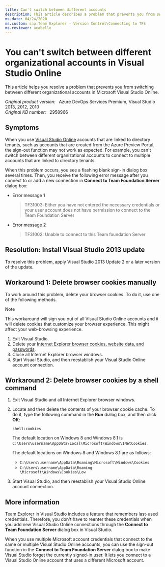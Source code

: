 ```yaml
---
title: Can't switch between different accounts
description: This article describes a problem that prevents you from switching between different organizational accounts in Visual Studio Online. Resolution requires installation of a Visual Studio update.
ms.date: 04/24/2020
ms.custom: sap:Team Explorer - Version Control\Connecting to TFS
ms.reviewer: acabello
---
```

# You can't switch between different organizational accounts in Visual Studio Online

This article helps you resolve a problem that prevents you from switching between different organizational accounts in Microsoft Visual Studio Online.

_Original product version:_ &nbsp; Azure DevOps Services Premium, Visual Studio 2013, 2012, 2010  
_Original KB number:_ &nbsp; 2958966

## Symptoms

When you use [Visual Studio Online](https://www.visualstudio.com) accounts that are linked to directory tenants, such as accounts that are created from the Azure Preview Portal, the sign-out function may not work as expected. For example, you can't switch between different organizational accounts to connect to multiple accounts that are linked to directory tenants.

When this problem occurs, you see a flashing blank sign-in dialog box several times. Then, you receive the following error message after you connect to or add a new connection in **Connect to Team Foundation Server** dialog box:

- Error message 1

    > TF31003: Either you have not entered the necessary credentials or your user account does not have permission to connect to the Team Foundation Server

- Error message 2

    > TF31002: Unable to connect to this Team foundation Server

## Resolution: Install Visual Studio 2013 update

To resolve this problem, apply Visual Studio 2013 Update 2 or a later version of the update.

## Workaround 1: Delete browser cookies manually

To work around this problem, delete your browser cookies. To do it, use one of the following methods.

> [!NOTE]
> This workaround will sign you out of all Visual Studio Online accounts and it will delete cookies that customize your browser experience. This might affect your web-browsing experience.

1. Exit Visual Studio.
2. Delete your [Internet Explorer browser cookies, website data, and passwords](https://support.microsoft.com/help/17442).
3. Close all Internet Explorer browser windows.
4. Start Visual Studio, and then reestablish your Visual Studio Online account connection.

## Workaround 2: Delete browser cookies by a shell command

1. Exit Visual Studio and all Internet Explorer browser windows.
2. Locate and then delete the contents of your browser cookie cache. To do it, type the following command in the **Run** dialog box, and then click **OK**:

    ```console
    shell:cookies
    ```

    The default location on Windows 8 and Windows 8.1 is `C:\Users\username\AppData\Local\Microsoft\Windows\INetCookies`.

    The default locations on Windows 8 and Windows 8.1 are as follows:

    - `C:\Users\username\AppData\Roaming\Microsoft\Windows\Cookies`
    - `C:\Users\username\AppData\Roaming \Microsoft\Windows\Cookies\Low`

3. Start Visual Studio, and then reestablish your Visual Studio Online account connection.

## More information

Team Explorer in Visual Studio includes a feature that remembers last-used credentials. Therefore, you don't have to reenter these credentials when you add new Visual Studio Online connections through the **Connect to Team Foundation Server** dialog box in Visual Studio.

When you use multiple Microsoft account credentials that connect to the same or multiple Visual Studio Online accounts, you can use the sign-out function in the **Connect to Team Foundation Server** dialog box to make Visual Studio forget the currently signed-in user. It lets you connect to a Visual Studio Online account that uses a different Microsoft account.
